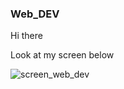 ### Web_DEV

Hi there 


Look at my screen below


![screen_web_dev](https://user-images.githubusercontent.com/32505948/47142035-b2cff500-d2ca-11e8-8431-3a9a17e9dac0.jpg)
